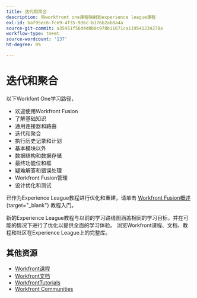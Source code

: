 ```yaml
---
title: 迭代和聚合
description: 将workfront one课程映射到experience league课程
exl-id: baf95ec6-fce9-4f35-936c-b176b2ab8a4a
source-git-commit: a35951f56d4d0b0c978b11671ca119541234270a
workflow-type: tm+mt
source-wordcount: '137'
ht-degree: 0%

---
```


# 迭代和聚合

以下Workfont One学习路径，

* 欢迎使用Workfront Fusion
* 了解基础知识
* 通用连接器和路由
* 迭代和聚合
* 执行历史记录和计划
* 基本模块以外
* 数据结构和数据存储
* 最终功能位和框
* 疑难解答和错误处理
* Workfront Fusion管理
* 设计优化和测试

已作为Experience League教程进行优化和重建，请单击 [Workfront Fusion概述](https://experienceleague.adobe.com/docs/workfront-learn/tutorials-workfront/fusion/welcome-to-workfront-fusion/workfront-fusion-overview.html?lang=en){target="_blank"} 教程入门。

新的Experience League教程与以前的学习路线图涵盖相同的学习目标，并在可能的情况下进行了优化以提供全面的学习体验。  浏览Workfront课程、文档、教程和社区在Experience League上的完整库。

## 其他资源

* [Workfront课程](https://experienceleague.adobe.com/?lang=en&amp;Solution=Workfront#courses)
* [Workfront文档](https://experienceleague.adobe.com/docs/workfront.html)
* [WorkfrontTutorials](https://experienceleague.adobe.com/docs/workfront-learn/tutorials-workfront/home.html)
* [Workfront Communities](https://experienceleaguecommunities.adobe.com/t5/workfront/ct-p/workfront)
